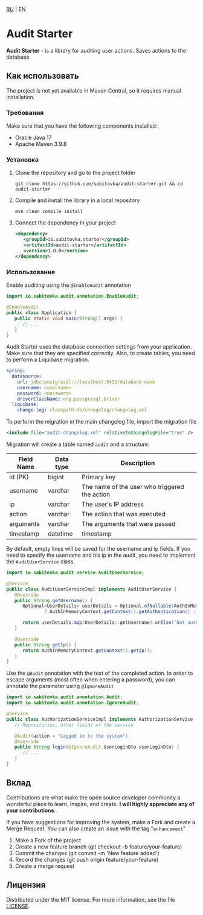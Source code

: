 <a href="README-RU.md">RU</a> | <a>EN</a>

# Audit Starter

**Audit Starter** - is a library for auditing user actions. Saves actions to the database

## Как использовать
The project is not yet available in Maven Central, so it requires manual installation.

### Требования
Make sure that you have the following components installed:
- Oracle Java 17
- Apache Maven 3.9.8

### Установка

1. Clone the repository and go to the project folder
   ```shell
   git clone https://github.com/sabitovka/audit-starter.git && cd audit-starter
   ```
2. Compile and install the library in a local repository
   ```shell
   mvn clean compile install
   ```
3. Connect the dependency in your project
   ```xml
   <dependency>
      <groupId>io.sabitovka.starter</groupId>
      <artifactId>audit-starter</artifactId>
      <version>1.0.0</version>
   </dependency>
   ```

### Использование
Enable auditing using the `@EnableAudit` annotation

```java
import io.sabitovka.audit.annotation.EnableAudit;

@EnableAudit
public class Application {
   public static void main(String[] args) {
      // ...
   }
}
```

Audit Starter uses the database connection settings from your application. Make sure that they are specified correctly.
Also, to create tables, you need to perform a Liquibase migration.
```yaml
spring:
  datasource:
    url: jdbc:postgresql://localhost:5433/database-name
    username: <username>
    password: <password>
    driverClassName: org.postgresql.Driver
  liquibase:
    change-log: classpath:db/changelog/changelog.xml
```

To perform the migration in the main changelog file, import the migration file
```xml
<include file="audit-changelog.xml" relativeToChangelogFile="true" />
```

Migration will create a table named `audit` and a structure:

| Field Name  | Data type | Description                                   |
|-------------|-----------|-----------------------------------------------|
| id (PK)     | bigint    | Primary key                                   |
| username    | varchar   | The name of the user who triggered the action |
| ip          | varchar   | The user's IP address                         |
| action      | varchar   | The action that was executed                  |
| arguments   | varchar   | The arguments that were passed                |
| timestamp   | datetime  | timestamp                                     |

By default, empty lines will be saved for the username and ip fields. If you need to specify the username and his ip in the audit,
you need to implement the `AuditUserService` class.
```java
import io.sabitovka.audit.service.AuditUserService;

@Service
public class AuditUserServiceImpl implements AuditUserService {
   @Override
   public String getUsername() {
      Optional<UserDetails> userDetails = Optional.ofNullable(AuthInMemoryContext.getContext().isLoggedIn()
              ? AuthInMemoryContext.getContext().getAuthentication() : null);

      return userDetails.map(UserDetails::getUsername).orElse("Not authorized");
   }

   @Override
   public String getIp() {
      return AuthInMemoryContext.getContext().getIp();
   }
}
```

Use the `@Audit` annotation with the text of the completed action. In order to escape arguments (most often when entering a password),
you can annotate the parameter using `@IgnoreAudit`

```java
import io.sabitovka.audit.annotation.Audit;
import io.sabitovka.audit.annotation.IgnoreAudit;

@Service
public class AuthorizationServiceImpl implements AuthorizationService {
   // Repositories, other fields of the service

   @Audit(action = "Logged in to the system")
   @Override
   public String login(@IgnoreAudit UserLoginDto userLoginDto) {
      // ...
   }
}
```

## Вклад
Contributions are what make the open source developer community a wonderful place to learn,
inspire, and create. **I will highly appreciate any of your contributions**.

If you have suggestions for improving the system, make a Fork and create a Merge Request. You can also create an issue with the tag "`enhancement`"

1. Make a Fork of the project
2. Create a new feature branch (git checkout -b feature/your-feature)
3. Commit the changes (git commit -m 'New feature added')
4. Record the changes (git push origin feature/your-feature)
5. Create a merge request

## Лицензия
Distributed under the MIT license. For more information, see the file [LICENSE](LICENSE).

